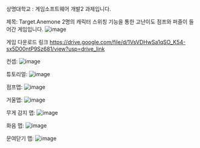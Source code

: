 상명대학교 : 게임소프트웨어 개발2 과제입니다.

제목: Target.Anemone 2명의 캐릭터 스위칭 기능을 통한 고난이도 점프와 퍼즐이 들어간 게임입니다.
![image](https://github.com/LAPILA/Target_Anemone/assets/66467529/df79ec3e-4d24-4baf-b912-d355af720537)

게임 다운로드 링크 https://drive.google.com/file/d/1VsVDHwSa1qSO_K54-sx5D00ntP9Sz681/view?usp=drive_link

컨셉: 
![image](https://github.com/LAPILA/Target_Anemone/assets/66467529/668a9edd-eec3-44b8-838d-584c3d867ea8)

튜토리얼:
![image](https://github.com/LAPILA/Target_Anemone/assets/66467529/00e6a1a4-6578-4ef3-925f-4805decb3f39)

점프맵:
![image](https://github.com/LAPILA/Target_Anemone/assets/66467529/db85e69d-917f-4afd-9adb-8397a0d2dc16)

거울맵:
![image](https://github.com/LAPILA/Target_Anemone/assets/66467529/166507d8-eeb2-439e-8f14-6bdc6cc632ad)

무게 감지 맵:
![image](https://github.com/LAPILA/Target_Anemone/assets/66467529/a5143bc2-b509-4e07-9688-c30b5ea49178)

화음 맵:
![image](https://github.com/LAPILA/Target_Anemone/assets/66467529/128cd26a-1ced-4e05-9b57-ac7c30d97d20)

문여닫기 맵:
![image](https://github.com/LAPILA/Target_Anemone/assets/66467529/e0663b60-cb82-438e-97bf-a6c3567ebdf3)
